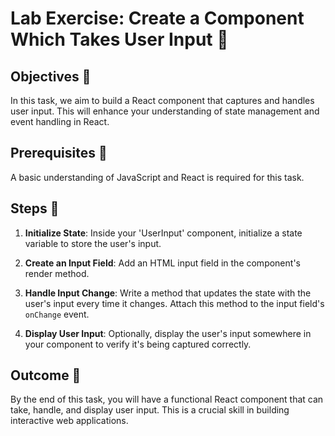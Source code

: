 # Lab Exercise: Create a Component Which Takes User Input 📝

## Objectives 🎯
In this task, we aim to build a React component that captures and handles user input. This will enhance your understanding of state management and event handling in React.

## Prerequisites 🧐
A basic understanding of JavaScript and React is required for this task.

## Steps 🚀

1. **Initialize State**: Inside your 'UserInput' component, initialize a state variable to store the user's input.

2. **Create an Input Field**: Add an HTML input field in the component's render method.

3. **Handle Input Change**: Write a method that updates the state with the user's input every time it changes. Attach this method to the input field's `onChange` event.

4. **Display User Input**: Optionally, display the user's input somewhere in your component to verify it's being captured correctly.

## Outcome 🏁
By the end of this task, you will have a functional React component that can take, handle, and display user input. This is a crucial skill in building interactive web applications.
